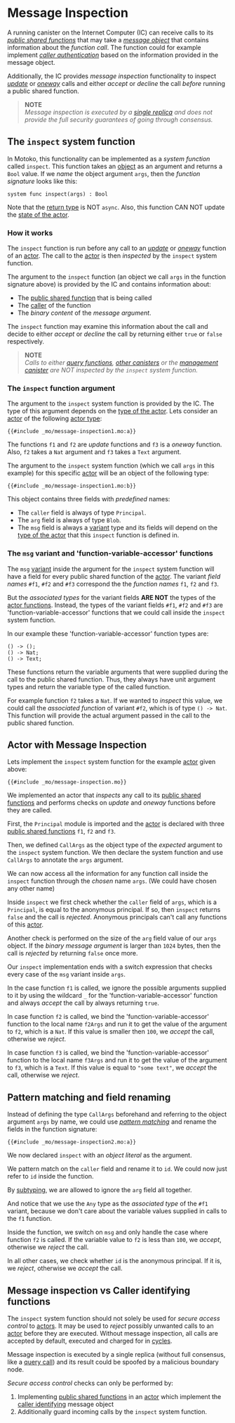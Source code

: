 # Message Inspection
A running canister on the Internet Computer (IC) can receive calls to its [*public shared functions*](/internet-computer-programming-concepts/actors.html#public-shared-functions-in-actors) that may take a [*message object*](/internet-computer-programming-concepts/principals-and-authentication.html#caller-authenticating-public-shared-functions) that contains information about the *function call*. The function could for example implement [*caller authentication*](/internet-computer-programming-concepts/principals-and-authentication.html#caller-authenticating-public-shared-functions) based on the information provided in the message object. 

Additionally, the IC provides *message inspection* functionality to inspect [*update*](/internet-computer-programming-concepts/actors.html#public-shared-update) or [*oneway*](/internet-computer-programming-concepts/actors.html#public-shared-oneway) calls and either *accept* or *decline* the call *before* running a public shared function. 

> **NOTE**  
> *Message inspection is executed by a [single replica](#message-inspection-vs-caller-identifying-functions) and does not provide the full security guarantees of going through consensus.* 

## The `inspect` system function
In Motoko, this functionality can be implemented as a *system function* called `inspect`. This function takes an [object](/common-programming-concepts/objects-and-classes/objects.html) as an argument and returns a `Bool` value. If we *name* the object argument `args`, then the *function signature* looks like this:
```motoko
system func inspect(args) : Bool
``` 

Note that the [return type](/internet-computer-programming-concepts/actors.html#shared-types) is NOT `async`. Also, this function CAN NOT update the [state of the actor](/internet-computer-programming-concepts/basic-memory-persistence.html). 



### How it works
The `inspect` function is run before any call to an [*update*](/internet-computer-programming-concepts/actors.html#public-shared-update) or [*oneway*](/internet-computer-programming-concepts/actors.html#public-shared-oneway) function of an [actor](/internet-computer-programming-concepts/actors.html). The call to the [actor](/internet-computer-programming-concepts/actors.html) is then *inspected* by the `inspect` system function. 

The argument to the `inspect` function (an object we call `args` in the function signature above) is provided by the IC and contains information about:
- The [public shared function](/internet-computer-programming-concepts/actors.html#public-shared-functions-in-actors) that is being called
- The [caller](/internet-computer-programming-concepts/principals-and-authentication.html#caller-authenticating-public-shared-functions) of the function
- The *binary content* of the *message argument*. 

The `inspect` function may examine this information about the call and decide to either *accept* or *decline* the call by returning either `true` or `false` respectively. 

> **NOTE**  
> *Calls to either [query functions](/internet-computer-programming-concepts/actors.html#public-shared-query), [other canisters](/advanced-concepts/async-programming/cross-canister-calls-and-rollbacks.html) or the [management canister](/common-internet-computer-canisters/ic-management-canister.html) are NOT inspected by the `inspect` system function.*

### The `inspect` function argument
The argument to the `inspect` system function is provided by the IC. The type of this argument depends on the [type of the actor](/internet-computer-programming-concepts/actors.html#actor-type). Lets consider an [actor](/internet-computer-programming-concepts/actors.html) of the following [actor type](/internet-computer-programming-concepts/actors.html#actor-type):
```motoko
{{#include _mo/message-inspection1.mo:a}}
```
The functions `f1` and `f2` are *update* functions and `f3` is a *oneway* function. Also, `f2` takes a `Nat` argument and `f3` takes a `Text` argument. 

The argument to the `inspect` system function (which we call `args` in this example) for this specific [actor](/internet-computer-programming-concepts/actors.html) will be an object of the following type:  
```motoko
{{#include _mo/message-inspection1.mo:b}}  
``` 

This object contains three fields with *predefined* names: 
- The `caller` field is always of type `Principal`.
- The `arg` field is always of type `Blob`.
- The `msg` field is always a [variant](/common-programming-concepts/types/variants.html) type and its fields will depend on the [type of the actor](/internet-computer-programming-concepts/actors.html#actor-type) that this `inspect` function is defined in.

### The `msg` variant and 'function-variable-accessor' functions
The `msg` [variant](/common-programming-concepts/types/variants.html) inside the argument for the `inspect` system function will have a field for every public shared function of the [actor](/internet-computer-programming-concepts/actors.html). The variant *field names* `#f1`, `#f2` and `#f3` correspond the the *function names* `f1`, `f2` and `f3`. 

But the *associated types* for the variant fields **ARE NOT** the types of the [actor functions](/internet-computer-programming-concepts/actors.html#public-shared-functions-in-actors). Instead, the types of the variant fields `#f1`, `#f2` and `#f3` are 'function-variable-accessor' functions that we could call inside the `inspect` system function. 

In our example these 'function-variable-accessor' function types are:
```motoko
() -> ();
() -> Nat;
() -> Text; 
```
These functions return the variable arguments that were supplied during the call to the public shared function. Thus, they always have unit argument types and return the variable type of the called function. 

For example function `f2` takes a `Nat`. If we wanted to *inspect* this value, we could call the *associated function* of variant `#f2`, which is of type `() -> Nat`. This function will provide the actual argument passed in the call to the public shared function.

## Actor with Message Inspection
Lets implement the `inspect` system function for the example [actor](/internet-computer-programming-concepts/actors.html) given above:
```motoko
{{#include _mo/message-inspection.mo}}
```

We implemented an actor that *inspects* any call to its [public shared functions](/internet-computer-programming-concepts/actors.html#public-shared-functions-in-actors) and performs checks on *update* and *oneway* functions before they are called. 

First, the `Principal` module is imported and the [actor](/internet-computer-programming-concepts/actors.html) is declared with three [public shared functions](/internet-computer-programming-concepts/actors.html#public-shared-functions-in-actors) `f1`, `f2` and `f3`.

Then, we defined `CallArgs` as the object type of the *expected* argument to the `inspect` system function. We then declare the system function and use `CallArgs` to annotate the `args` argument. 

We can now access all the information for any function call inside the `inspect` function through the *chosen* name `args`. (We could have chosen any other name)  

Inside `inspect` we first check whether the `caller` field of `args`, which is a `Principal`, is equal to the anonymous principal. If so, then `inspect` returns `false` and the call is *rejected*. Anonymous principals can't call any functions of this [actor](/internet-computer-programming-concepts/actors.html).  

Another check is performed on the size of the `arg` field value of our `args` object. If the *binary message argument* is larger than `1024` bytes, then the call is *rejected* by returning `false` once more.  

Our `inspect` implementation ends with a switch expression that checks every case of the `msg` variant inside `args`. 

In the case function `f1` is called, we ignore the possible arguments supplied to it by using the wildcard `_` for the 'function-variable-accessor' function and always *accept* the call by always returning `true`.

In case function `f2` is called, we bind the 'function-variable-accessor' function to the local name `f2Args` and run it to get the value of the argument to `f2`, which is a `Nat`. If this value is smaller then `100`, we *accept* the call, otherwise we *reject*. 

In case function `f3` is called, we bind the 'function-variable-accessor' function to the local name `f3Args` and run it to get the value of the argument to `f3`, which is a `Text`. If this value is equal to `"some text"`, we *accept* the call, otherwise we *reject*. 

## Pattern matching and field renaming
Instead of defining the type `CallArgs` beforehand and referring to the object argument `args` by name, we could use [*pattern matching*](/common-programming-concepts/pattern-matching.html) and rename the fields in the function signature:
```motoko
{{#include _mo/message-inspection2.mo:a}}
```

We now declared `inspect` with an *object literal* as the argument. 

We pattern match on the `caller` field and rename it to `id`. We could now just refer to `id` inside the function.  

By [subtyping](/advanced-types/subtyping.html), we are allowed to ignore the `arg` field all together. 

And notice that we use the `Any` type as the *associated type* of the `#f1` variant, because we don't care about the variable values supplied in calls to the `f1` function. 

Inside the function, we switch on `msg` and only handle the case where function `f2` is called. If the variable value to `f2` is less than `100`, we *accept*, otherwise we *reject* the call. 

In all other cases, we check whether `id` is the anonymous principal. If it is, we *reject*, otherwise we *accept* the call. 

## Message inspection vs Caller identifying functions
The `inspect` system function should not solely be used for *secure access control* to [actors](/internet-computer-programming-concepts/actors.html). It may be used to *reject* possibly unwanted calls to an [actor](/internet-computer-programming-concepts/actors.html) before they are executed. Without message inspection, all calls are accepted by default, executed and charged for in [cycles](/project-deployment/cycles-and-icp.html).
 
Message inspection is executed by a single replica (without full consensus, like a [query call](/internet-computer-programming-concepts/actors.html#public-shared-functions-in-actors)) and its result could be spoofed by a malicious boundary node. 

*Secure access control* checks can only be performed by:
1. Implementing [public shared functions](/internet-computer-programming-concepts/actors.html#public-shared-functions-in-actors) in an [actor](/internet-computer-programming-concepts/actors.html) which implement the [caller identifying](/internet-computer-programming-concepts/principals-and-authentication.html#caller-authenticating-public-shared-functions) message object 
1. Additionally guard incoming calls by the `inspect` system function.

